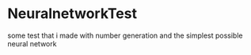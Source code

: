 # NeuralnetworkTest
some test that i made with number generation and the simplest possible neural network
